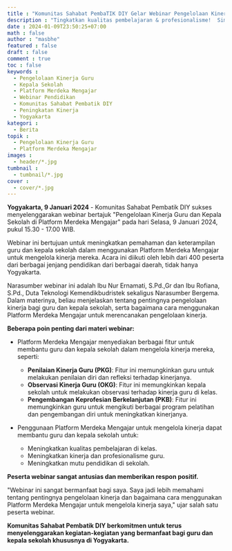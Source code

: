 ```yaml
---
title : "Komunitas Sahabat PembaTIK DIY Gelar Webinar Pengelolaan Kinerja Guru dan Kepala Sekolah di Platform Merdeka Mengajar"
description : "Tingkatkan kualitas pembelajaran & profesionalisme!  Simak rangkuman webinar Pengelolaan Kinerja Guru & Kepala Sekolah di Merdeka Mengajar by Komunitas Sahabat Pembatik DIY."
date : 2024-01-09T23:50:25+07:00
math : false
author : "masbhe"
featured : false
draft : false
comment : true
toc : false
keywords : 
  - Pengelolaan Kinerja Guru
  - Kepala Sekolah
  - Platform Merdeka Mengajar
  - Webinar Pendidikan
  - Komunitas Sahabat Pembatik DIY
  - Peningkatan Kinerja
  - Yogyakarta
kategori : 
  - Berita
topik :
  - Pengelolaan Kinerja Guru
  - Platform Merdeka Mengajar
images : 
  - header/*.jpg
tumbnail : 
  - tumbnail/*.jpg
cover : 
  - cover/*.jpg
---
```

**Yogyakarta, 9 Januari 2024** - Komunitas Sahabat Pembatik DIY sukses menyelenggarakan webinar bertajuk "Pengelolaan Kinerja Guru dan Kepala Sekolah di Platform Merdeka Mengajar" pada hari Selasa, 9 Januari 2024, pukul 15.30 - 17.00 WIB. 

Webinar ini bertujuan untuk meningkatkan pemahaman dan keterampilan guru dan kepala sekolah dalam menggunakan Platform Merdeka Mengajar untuk mengelola kinerja mereka. Acara ini diikuti oleh lebih dari 400 peserta dari berbagai jenjang pendidikan dari berbagai daerah, tidak hanya Yogyakarta.

Narasumber webinar ini adalah Ibu Nur Ernamati, S.Pd.,Gr dan Ibu Rofiana, S.Pd., Duta Teknologi Kemendikbudristek sekaligus Narasumber Bergema. Dalam materinya, beliau menjelaskan tentang pentingnya pengelolaan kinerja bagi guru dan kepala sekolah, serta bagaimana cara menggunakan Platform Merdeka Mengajar untuk merencanakan pengelolaan kinerja.

**Beberapa poin penting dari materi webinar:**

* Platform Merdeka Mengajar menyediakan berbagai fitur untuk membantu guru dan kepala sekolah dalam mengelola kinerja mereka, seperti:
    * **Penilaian Kinerja Guru (PKG)**: Fitur ini memungkinkan guru untuk melakukan penilaian diri dan refleksi terhadap kinerjanya.
    * **Observasi Kinerja Guru (OKG)**: Fitur ini memungkinkan kepala sekolah untuk melakukan observasi terhadap kinerja guru di kelas.
    * **Pengembangan Keprofesian Berkelanjutan (PKB)**: Fitur ini memungkinkan guru untuk mengikuti berbagai program pelatihan dan pengembangan diri untuk meningkatkan kinerjanya.

* Penggunaan Platform Merdeka Mengajar untuk mengelola kinerja dapat membantu guru dan kepala sekolah untuk:
    * Meningkatkan kualitas pembelajaran di kelas.
    * Meningkatkan kinerja dan profesionalisme guru.
    * Meningkatkan mutu pendidikan di sekolah.

**Peserta webinar sangat antusias dan memberikan respon positif.**

"Webinar ini sangat bermanfaat bagi saya. Saya jadi lebih memahami tentang pentingnya pengelolaan kinerja dan bagaimana cara menggunakan Platform Merdeka Mengajar untuk mengelola kinerja saya," ujar salah satu peserta webinar.

**Komunitas Sahabat Pembatik DIY berkomitmen untuk terus menyelenggarakan kegiatan-kegiatan yang bermanfaat bagi guru dan kepala sekolah khususnya di Yogyakarta.**
